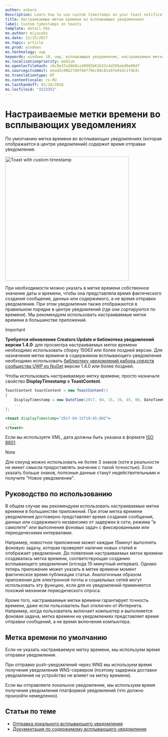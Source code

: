 ```yaml
---
author: anbare
Description: Learn how to use custom timestamps on your toast notifications.
title: Настраиваемые метки времени во всплывающих уведомлениях
label: Custom timestamps on toasts
template: detail.hbs
ms.author: mijacobs
ms.date: 12/15/2017
ms.topic: article
ms.prod: windows
ms.technology: uwp
keywords: windows 10, uwp, всплывающее уведомление, настраиваемая метка времени, метка времени, уведомление, центр уведомлений
ms.localizationpriority: medium
ms.openlocfilehash: c6c9e37a16b0ca10993b61b33c4d295ebd9e09d7
ms.sourcegitcommit: eead3c00b27d9f66f79ec08c81a97e91dc1fdb3c
ms.translationtype: HT
ms.contentlocale: ru-RU
ms.lasthandoff: 01/18/2018
ms.locfileid: "1523351"
---
```

# <a name="custom-timestamps-on-toasts"></a>Настраиваемые метки времени во всплывающих уведомлениях

По умолчанию метка времени во всплывающих уведомлениях (которая отображается в центре уведомлений) содержит время отправки уведомления.

<img alt="Toast with custom timestamp" src="images/toast-customtimestamp.jpg" width="396"/>

При необходимости можно указать в метке времени собственное значение даты и времени, чтобы она представляла время фактического создания сообщения, данных или содержимого, а не время отправки уведомления. При этом уведомления также отображаются в правильном порядке в центре уведомлений (где они сортируются по времени). Мы рекомендуем использовать настраиваемые метки времени в большинстве приложений.

> [!IMPORTANT]
> **Требуется обновление Creators Update и библиотека уведомлений версии 1.4.0**: для просмотра настраиваемых меток времени необходимо использовать сборку 15063 или более поздней версии. Для назначения метки времени в содержимом всплывающего уведомления необходимо использовать [библиотеку уведомлений набора средств сообщества UWP из NuGet](https://www.nuget.org/packages/Microsoft.Toolkit.Uwp.Notifications/) версии 1.4.0 или более поздней.

Чтобы использовать настраиваемую метку времени, просто назначьте свойство **DisplayTimestamp** в **ToastContent**.

```csharp
ToastContent toastContent = new ToastContent()
{
    DisplayTimestamp = new DateTime(2017, 04, 15, 19, 45, 00, DateTimeKind.Utc),
    ...
};
```

```xml
<toast displayTimestamp="2017-04-15T19:45:00Z">
  ...
</toast>
```

Если вы используете XML, дата должны быть указана в формате [ISO 8601](https://en.wikipedia.org/wiki/ISO_8601).

> [!NOTE]
> Для секунд можно использовать не более 3 знаков (хотя в реальности не имеет смысла предоставлять значение с такой точностью). Если указать больше знаков, полезные данные станут недействительными и получите "Новое уведомление".


## <a name="usage-guidance"></a>Руководство по использованию

В общем случае мы рекомендуем использовать настраиваемые метки времени в большинстве приложений. При этом метка времени уведомления достоверно представляет время создания сообщения, данных или содержимого независимо от задержек в сети, режима "в самолете" или выполнения фоновых задач с фиксированными или периодическими интервалами.

Например, новостное приложение может каждые 15минут выполнять фоновую задачу, которая проверяет наличие новых статей и отображает уведомления. До появления настраиваемых меток времени создавалась метка времени, соответствующая созданию всплывающего уведомления (отсюда 15-минутный интервал). Однако теперь приложение может указать в метке времени момент фактическое время публикации статьи. Аналогичным образом приложения для электронной почты и социальных сетей могут использовать эту функцию, если для их уведомлений применяется похожий механизм периодического опроса.

Кроме того, настраиваемые метки времени гарантирует точность времени, даже если пользователь был отключен от Интернета. Например, когда пользователь включает компьютер и выполняется фоновая задача, метка времени на уведомлениях представляет время отправки сообщений, а не время включения компьютера.


## <a name="default-timestamp"></a>Метка времени по умолчанию

Если не указать настраиваемую метку времени, мы используем время отправки уведомления.

При отправке push-уведомлений через WNS мы используем время получения уведомления WNS-сервером (поэтому задержка доставки уведомления на устройство не влияет на метку времени).

Если вы отправляете локальное уведомление, мы используем время получения уведомления платформой уведомлений (что должно произойти немедленно).


## <a name="related-topics"></a>Статьи по теме

- [Отправка локального всплывающего уведомления](send-local-toast.md)
- [Документация по содержимому всплывающего уведомления](adaptive-interactive-toasts.md)